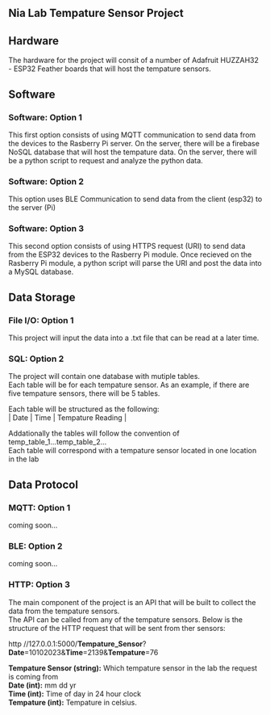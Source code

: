## Nia Lab Tempature Sensor Project 
## Hardware
The hardware for the project will consit of a number of Adafruit HUZZAH32 - ESP32 Feather boards that will host the tempature sensors.  

## Software
### Software: Option 1
This first option consists of using MQTT communication to send data from the devices to the Rasberry Pi server. On the server, there will be a firebase NoSQL database that will host the tempature data. On the server, there will be a python script to request and analyze the python data.  

### Software: Option 2
This option uses BLE Communication to send data from the client (esp32) to the server (Pi)

### Software: Option 3
This second option consists of using HTTPS request (URI) to send data from the ESP32 devices to the Rasberry Pi module. Once recieved on the Rasberry Pi module, a python script will parse the URI and post the data into a MySQL database.   

## Data Storage
### File I/O: Option 1
This project will input the data into a .txt file that can be read at a later time.
### SQL: Option 2
The project will contain one database with mutiple tables.  
Each table will be for each tempature sensor. As an example, if there are five tempature sensors, there will be 5 tables.  
  
Each table will be structured as the following:  
| Date | Time | Tempature Reading |  
  
Addationally the tables will follow the convention of temp_table_1...temp_table_2...  
Each table will correspond with a tempature sensor located in one location in the lab

## Data Protocol
### MQTT: Option 1
coming soon...  
### BLE: Option 2
coming soon...  
### HTTP: Option 3
The main component of the project is an API that will be built to collect the data from the tempature sensors.  
The API can be called from any of the tempature sensors. Below is the structure of the HTTP request that will be sent from ther sensors:  
  
http //127.0.0.1:5000/__Tempature_Sensor__?__Date__=10102023&__Time__=2139&__Tempature__=76  
   
__Tempature Sensor (string):__ Which tempature sensor in the lab the request is coming from  
__Date (int):__ mm dd yr   
__Time (int):__ Time of day in 24 hour clock  
__Tempature (int):__ Tempature in celsius. 
  

